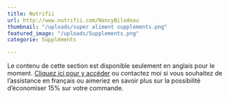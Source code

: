 ```yaml
---
title: Nutrifii
url: http://www.nutrifii.com/NancyBilodeau
thumbnail: "/uploads/super aliment supplements.png"
featured_image: "/uploads/Supplements.png"
categorie: Suppléments

---
```

Le contenu de cette section est disponible seulement en anglais pour le moment. [Cliquez ici pour y accéder](http://www.nutrifii.com/NancyBilodeau) ou contactez moi si vous souhaitez de l’assistance en français ou aimeriez en savoir plus sur la possibilité d’économiser 15% sur votre commande.